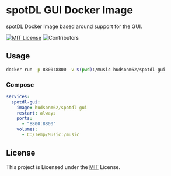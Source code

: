 # spotDL GUI Docker Image

[spotDL](https://github.com/spotDL/spotify-downloader) Docker Image based around support for the GUI.

[![MIT License](https://img.shields.io/github/license/hudsonm62/spotdl-gui-docker?color=44CC11&style=flat-square)](https://github.com/hudsonm62/spotdl-gui-docker/blob/master/LICENSE)
![Contributors](https://img.shields.io/github/contributors/hudsonm62/spotdl-gui-docker?style=flat-square)

## Usage

```bash
docker run -p 8800:8800 -v $(pwd):/music hudsonm62/spotdl-gui
```

### Compose

```yml
services:
  spotdl-gui:
    image: hudsonm62/spotdl-gui
    restart: always
    ports:
      - "8800:8800"
    volumes:
      - C:/Temp/Music:/music
```

## License

This project is Licensed under the [MIT](/LICENSE) License.
